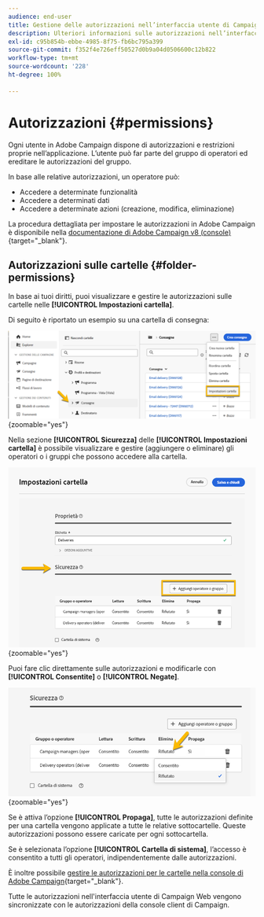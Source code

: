 ```yaml
---
audience: end-user
title: Gestione delle autorizzazioni nell’interfaccia utente di Campaign Web
description: Ulteriori informazioni sulle autorizzazioni nell’interfaccia utente di Campaign Web
exl-id: c95b854b-ebbe-4985-8f75-fb6bc795a399
source-git-commit: f352f4e726eff50527d0b9a04d0506600c12b822
workflow-type: tm+mt
source-wordcount: '228'
ht-degree: 100%

---
```



# Autorizzazioni {#permissions}

Ogni utente in Adobe Campaign dispone di autorizzazioni e restrizioni proprie nell’applicazione. L’utente può far parte del gruppo di operatori ed ereditare le autorizzazioni del gruppo.

In base alle relative autorizzazioni, un operatore può:

* Accedere a determinate funzionalità
* Accedere a determinati dati
* Accedere a determinate azioni (creazione, modifica, eliminazione)

La procedura dettagliata per impostare le autorizzazioni in Adobe Campaign è disponibile nella [documentazione di Adobe Campaign v8 (console)](https://experienceleague.adobe.com/it/docs/campaign/campaign-v8/admin/permissions/gs-permissions){target="_blank"}.

## Autorizzazioni sulle cartelle {#folder-permissions}

In base ai tuoi diritti, puoi visualizzare e gestire le autorizzazioni sulle cartelle nelle **[!UICONTROL Impostazioni cartella]**.

Di seguito è riportato un esempio su una cartella di consegna:

![](assets/folder_settings.png){zoomable="yes"}

Nella sezione **[!UICONTROL Sicurezza]** delle **[!UICONTROL Impostazioni cartella]** è possibile visualizzare e gestire (aggiungere o eliminare) gli operatori o i gruppi che possono accedere alla cartella.

![](assets/folder_security.png){zoomable="yes"}

Puoi fare clic direttamente sulle autorizzazioni e modificarle con **[!UICONTROL Consentite]** o **[!UICONTROL Negate]**.

![](assets/folder_security_denied.png){zoomable="yes"}

Se è attiva l’opzione **[!UICONTROL Propaga]**, tutte le autorizzazioni definite per una cartella vengono applicate a tutte le relative sottocartelle. Queste autorizzazioni possono essere caricate per ogni sottocartella.

Se è selezionata l’opzione **[!UICONTROL Cartella di sistema]**, l’accesso è consentito a tutti gli operatori, indipendentemente dalle autorizzazioni.

È inoltre possibile [gestire le autorizzazioni per le cartelle nella console di Adobe Campaign](https://experienceleague.adobe.com/it/docs/campaign/campaign-v8/admin/permissions/folder-permissions){target="_blank"}.

Tutte le autorizzazioni nell&#39;interfaccia utente di Campaign Web vengono sincronizzate con le autorizzazioni della console client di Campaign.
